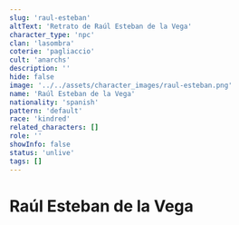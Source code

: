 ```yaml
---
slug: 'raul-esteban'
altText: 'Retrato de Raúl Esteban de la Vega'
character_type: 'npc'
clan: 'lasombra'
coterie: 'pagliaccio'
cult: 'anarchs'
description: ''
hide: false
image: '../../assets/character_images/raul-esteban.png'
name: 'Raúl Esteban de la Vega'
nationality: 'spanish'
pattern: 'default'
race: 'kindred'
related_characters: []
role: ''
showInfo: false
status: 'unlive'
tags: []
---
```


# Raúl Esteban de la Vega
